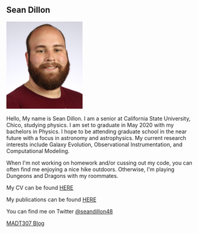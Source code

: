 ## Sean Dillon


<img src="images/headshot1.JPG" width="200" >

Hello, My name is Sean Dillon. I am a senior at California State University, Chico, studying physics. I am set to graduate in May 2020 with my bachelors in Physics. I hope to be attending graduate school in the near future with a focus in astronomy and astrophysics. My current research interests include Galaxy Evolution, Observational Instrumentation, and Computational Modeling.

When I'm not working on homework and/or cussing out my code, you can often find me enjoying a nice hike outdoors. Otherwise, I'm playing Dungeons and Dragons with my roommates.

My CV can be found [HERE](files/SEAN_DILLON_CV.pdf)

My publications can be found [HERE](publications.md)

You can find me on Twitter [@seandillon48](https://twitter.com/seandillon48)

[MADT307 Blog](blog.md)
